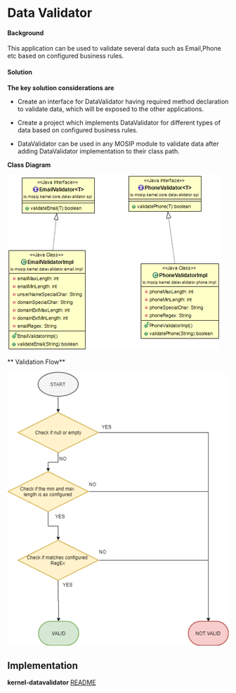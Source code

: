 ﻿# Data Validator

#### Background

This application can be used to validate several data such as Email,Phone etc based on configured business rules.


#### Solution



**The key solution considerations are**


- Create an interface for DataValidator having required method declaration to validate data, which will be exposed to the other applications.


- Create a project which implements DataValidator for different types of data  based on configured business rules.


- DataValidator can be used in any MOSIP module to validate data after adding DataValidator implementation to their class path.



**Class Diagram**



![Class Diagram](_images/kernel-datavalidator-cd.png)


** Validation Flow**

![Flow Chart](_images/kernel-datavalidator-fc.png)




## Implementation


**kernel-datavalidator** [README](../../kernel/kernel-datavalidator/README.md)